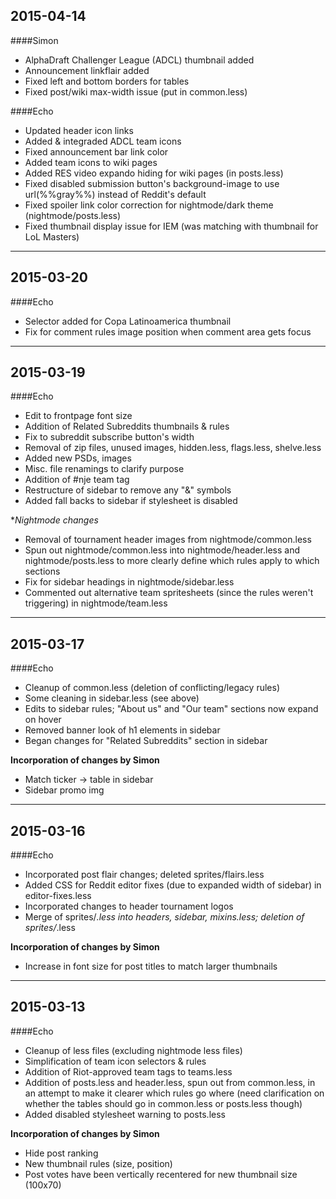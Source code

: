 ## 2015-04-14

####Simon

* AlphaDraft Challenger League (ADCL) thumbnail added
* Announcement linkflair added
* Fixed left and bottom borders for tables
* Fixed post/wiki max-width issue (put in common.less)

####Echo

* Updated header icon links
* Added & integraded ADCL team icons
* Fixed announcement bar link color
* Added team icons to wiki pages
* Added RES video expando hiding for wiki pages (in posts.less)
* Fixed disabled submission button's background-image to use url(%%gray%%) instead of Reddit's default
* Fixed spoiler link color correction for nightmode/dark theme (nightmode/posts.less)
* Fixed thumbnail display issue for IEM (was matching with thumbnail for LoL Masters)

---

## 2015-03-20

####Echo

* Selector added for Copa Latinoamerica thumbnail
* Fix for comment rules image position when comment area gets focus

---

## 2015-03-19

####Echo

* Edit to frontpage font size
* Addition of Related Subreddits thumbnails & rules
* Fix to subreddit subscribe button's width
* Removal of zip files, unused images, hidden.less, flags.less, shelve.less
* Added new PSDs, images
* Misc. file renamings to clarify purpose
* Addition of #nje team tag
* Restructure of sidebar to remove any "&" symbols
* Added fall backs to sidebar if stylesheet is disabled

**Nightmode changes*

* Removal of tournament header images from nightmode/common.less
* Spun out nightmode/common.less into nightmode/header.less and nightmode/posts.less to more clearly define which rules apply to which sections
* Fix for sidebar headings in nightmode/sidebar.less
* Commented out alternative team spritesheets (since the rules weren't triggering) in nightmode/team.less

---

## 2015-03-17

####Echo

* Cleanup of common.less (deletion of conflicting/legacy rules)
* Some cleaning in sidebar.less (see above)
* Edits to sidebar rules; "About us" and "Our team" sections now expand on hover
* Removed banner look of h1 elements in sidebar
* Began changes for "Related Subreddits" section in sidebar

**Incorporation of changes by Simon**

* Match ticker -> table in sidebar
* Sidebar promo img

---

## 2015-03-16

####Echo

* Incorporated post flair changes; deleted sprites/flairs.less
* Added CSS for Reddit editor fixes (due to expanded width of sidebar) in editor-fixes.less
* Incorporated changes to header tournament logos
* Merge of sprites/*.less into headers, sidebar, mixins.less; deletion of sprites/*.less

**Incorporation of changes by Simon**

* Increase in font size for post titles to match larger thumbnails

---

## 2015-03-13

####Echo

* Cleanup of less files (excluding nightmode less files)
* Simplification of team icon selectors & rules
* Addition of Riot-approved team tags to teams.less
* Addition of posts.less and header.less, spun out from common.less, in an attempt to make it clearer which rules go where (need clarification on whether the tables should go in common.less or posts.less though)
* Added disabled stylesheet warning to posts.less

**Incorporation of changes by Simon**

* Hide post ranking
* New thumbnail rules (size, position)
* Post votes have been vertically recentered for new thumbnail size (100x70)